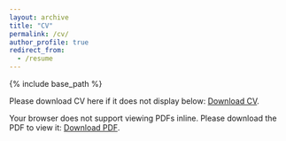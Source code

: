 ```yaml
---
layout: archive
title: "CV"
permalink: /cv/
author_profile: true
redirect_from:
  - /resume
---
```


{% include base_path %}

<p>Please download CV here if it does not display below: <a href="{{ site.baseurl }}/files/cv.pdf" download>Download CV</a>.</p>

<object data="{{ site.baseurl }}/files/cv.pdf" type="application/pdf" width="600" height="800">
  <p>Your browser does not support viewing PDFs inline. Please download the PDF to view it: <a href="{{ site.baseurl }}/files/cv.pdf">Download PDF</a>.</p>
</object>

